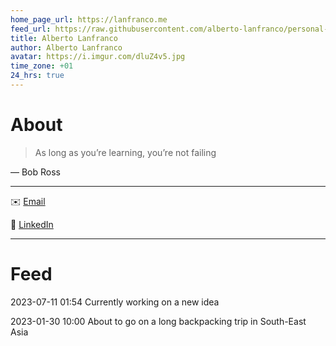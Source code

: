 ```yaml
---
home_page_url: https://lanfranco.me
feed_url: https://raw.githubusercontent.com/alberto-lanfranco/personal-feed-md/main/feed.md
title: Alberto Lanfranco
author: Alberto Lanfranco
avatar: https://i.imgur.com/dluZ4v5.jpg
time_zone: +01
24_hrs: true
---
```


# About

> As long as you’re learning, you’re not failing

— Bob Ross

---

✉️ [Email](mailto:alberto@lanfranco.me)

💼 [LinkedIn](https://www.linkedin.com/in/alberto-lanfranco)

---

# Feed

2023-07-11 01:54
Currently working on a new idea

2023-01-30 10:00
About to go on a long backpacking trip in South-East Asia

